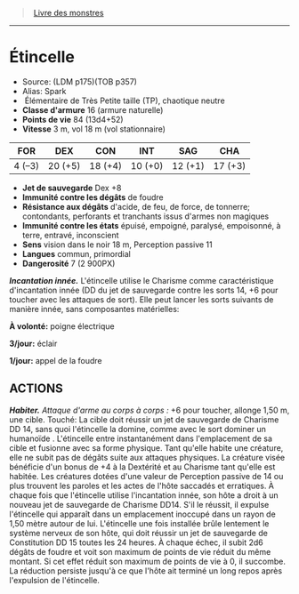 ﻿> [Livre des monstres](tome_of_beasts.md)

---

# Étincelle

- Source: (LDM p175)(TOB p357)
- Alias: Spark
-  Élémentaire de Très Petite taille (TP), chaotique neutre
- **Classe d'armure** 16 (armure naturelle)
- **Points de vie** 84 (13d4+52)
- **Vitesse** 3 m, vol 18 m (vol stationnaire)

|FOR|DEX|CON|INT|SAG|CHA|
|---|---|---|---|---|---|
|4 (–3)|20 (+5)|18 (+4)|10 (+0)|12 (+1)|17 (+3)|

- **Jet de sauvegarde** Dex +8
- **Immunité contre les dégâts** de foudre
- **Résistance aux dégâts** d'acide, de feu, de force, de tonnerre; contondants, perforants et tranchants issus d'armes non magiques
- **Immunité contre les états** épuisé, empoigné, paralysé, empoisonné, à terre, entravé, inconscient
- **Sens** vision dans le noir 18 m, Perception passive 11
- **Langues** commun, primordial
- **Dangerosité** 7 (2 900PX)

**_Incantation innée._** L'étincelle utilise le Charisme comme caractéristique d'incantation innée (DD du jet de sauvegarde contre les sorts 14, +6 pour toucher avec les attaques de sort). Elle peut lancer les sorts suivants de manière innée, sans composantes matérielles:

**À volonté:** poigne électrique

**3/jour:** éclair

**1/jour:** appel de la foudre

## ACTIONS

**_Habiter._** _Attaque d'arme au corps à corps :_ +6 pour toucher, allonge 1,50 m, une cible. Touché: La cible doit réussir un jet de sauvegarde de Charisme DD 14, sans quoi l'étincelle la domine, comme avec le sort dominer un humanoïde . L'étincelle entre instantanément dans l'emplacement de sa cible et fusionne avec sa forme physique. Tant qu'elle habite une créature, elle ne subit pas de dégâts suite aux attaques physiques. La créature visée bénéficie d'un bonus de +4 à la Dextérité et au Charisme tant qu'elle est habitée. Les créatures dotées d'une valeur de Perception passive de 14 ou plus trouvent les paroles et les actes de l'hôte saccadés et erratiques. À chaque fois que l'étincelle utilise l'incantation innée, son hôte a droit à un nouveau jet de sauvegarde de Charisme DD14. S'il le réussit, il expulse l'étincelle qui apparaît dans un emplacement inoccupé dans un rayon de 1,50 mètre autour de lui. L'étincelle une fois installée brûle lentement le système nerveux de son hôte, qui doit réussir un jet de sauvegarde de Constitution DD 15 toutes les 24 heures. À chaque échec, il subit 2d6 dégâts de foudre et voit son maximum de points de vie réduit du même montant. Si cet effet réduit son maximum de points de vie à 0, il succombe. La réduction persiste jusqu'à ce que l'hôte ait terminé un long repos après l'expulsion de l'étincelle.

